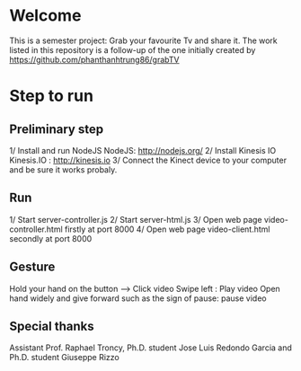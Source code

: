 # Welcome

This is a semester project: Grab your favourite Tv and share it. 
The work listed in this repository is a follow-up of the one initially created by https://github.com/phanthanhtrung86/grabTV

# Step to run
## Preliminary step
1/ Install and run NodeJS 
NodeJS: http://nodejs.org/
2/ Install Kinesis IO
Kinesis.IO : http://kinesis.io 
3/ Connect the Kinect device to your computer and be sure it works probaly.

## Run 
1/ Start server-controller.js
2/ Start server-html.js
3/ Open web page video-controller.html firstly at port 8000
4/ Open web page video-client.html secondly at port 8000

## Gesture
Hold your hand on the button --> Click video
Swipe left : Play video
Open hand widely and give forward such as the sign of pause: pause video

## Special thanks

Assistant Prof. Raphael Troncy, Ph.D. student Jose Luis Redondo Garcia and Ph.D. student Giuseppe Rizzo
